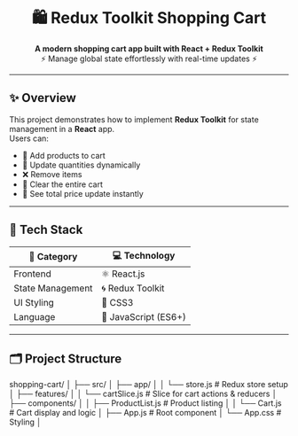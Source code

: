 <h1 align="center">🛍️ Redux Toolkit Shopping Cart</h1>

<p align="center">
  <b>A modern shopping cart app built with React + Redux Toolkit</b>  
  <br/>
  ⚡ Manage global state effortlessly with real-time updates ⚡
</p>

---

## ✨ **Overview**
This project demonstrates how to implement **Redux Toolkit** for state management in a **React** app.  
Users can:
- 🛒 Add products to cart  
- 🔄 Update quantities dynamically  
- ❌ Remove items  
- 🧹 Clear the entire cart  
- 💸 See total price update instantly  

---

## 🌟 **Tech Stack**

| 🧩 Category | 💻 Technology |
|-------------|----------------|
| Frontend | ⚛️ React.js |
| State Management | 🌀 Redux Toolkit |
| UI Styling | 🎨 CSS3 |
| Language | 💛 JavaScript (ES6+) |

---

## 🗂️ **Project Structure**
shopping-cart/
│
├── src/
│ ├── app/
│ │ └── store.js # Redux store setup
│ ├── features/
│ │ └── cartSlice.js # Slice for cart actions & reducers
│ ├── components/
│ │ ├── ProductList.js # Product listing
│ │ └── Cart.js # Cart display and logic
│ ├── App.js # Root component
│ └── App.css # Styling
│
